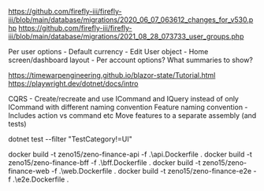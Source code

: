 https://github.com/firefly-iii/firefly-iii/blob/main/database/migrations/2020_06_07_063612_changes_for_v530.php
https://github.com/firefly-iii/firefly-iii/blob/main/database/migrations/2021_08_28_073733_user_groups.php

Per user options
	-	Default currency
	-	Edit User object
	-	Home screen/dashboard layout
	-	Per account options?  What summaries to show?

https://timewarpengineering.github.io/blazor-state/Tutorial.html
https://playwright.dev/dotnet/docs/intro

CQRS - Create/recreate and use ICommand and IQuery instead of only ICommand with different naming convention
Feature naming convention
	-	Includes action vs command etc
Move features to a separate assembly (and tests)


dotnet test --filter "TestCategory!=UI"


docker build -t zeno15/zeno-finance-api -f .\api.Dockerfile .
docker build -t zeno15/zeno-finance-bff -f .\bff.Dockerfile .
docker build -t zeno15/zeno-finance-web -f .\web.Dockerfile .
docker build -t zeno15/zeno-finance-e2e -f .\e2e.Dockerfile .

